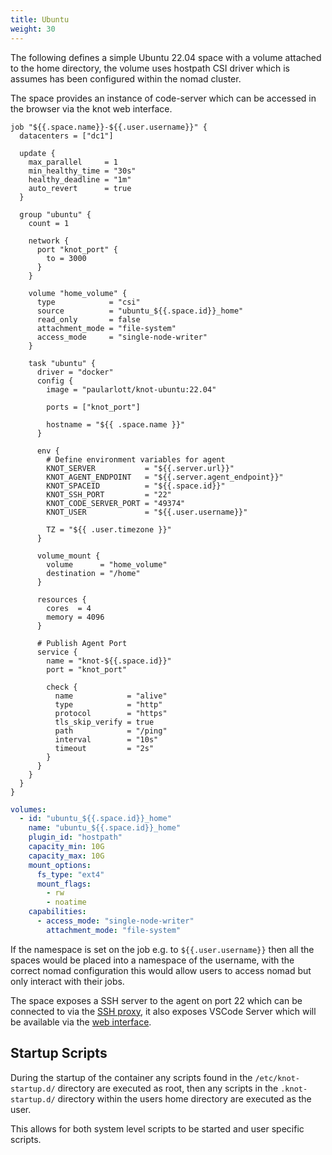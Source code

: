 ```yaml
---
title: Ubuntu
weight: 30
---
```


The following defines a simple Ubuntu 22.04 space with a volume attached to the home directory, the volume uses hostpath CSI driver which is assumes has been configured within the nomad cluster.

The space provides an instance of code-server which can be accessed in the browser via the knot web interface.

```hcl {filename=Nomad-Job}
job "${{.space.name}}-${{.user.username}}" {
  datacenters = ["dc1"]

  update {
    max_parallel     = 1
    min_healthy_time = "30s"
    healthy_deadline = "1m"
    auto_revert      = true
  }

  group "ubuntu" {
    count = 1

    network {
      port "knot_port" {
        to = 3000
      }
    }

    volume "home_volume" {
      type            = "csi"
      source          = "ubuntu_${{.space.id}}_home"
      read_only       = false
      attachment_mode = "file-system"
      access_mode     = "single-node-writer"
    }

    task "ubuntu" {
      driver = "docker"
      config {
        image = "paularlott/knot-ubuntu:22.04"

        ports = ["knot_port"]

        hostname = "${{ .space.name }}"
      }

      env {
        # Define environment variables for agent
        KNOT_SERVER           = "${{.server.url}}"
        KNOT_AGENT_ENDPOINT   = "${{.server.agent_endpoint}}"
        KNOT_SPACEID          = "${{.space.id}}"
        KNOT_SSH_PORT         = "22"
        KNOT_CODE_SERVER_PORT = "49374"
        KNOT_USER             = "${{.user.username}}"

        TZ = "${{ .user.timezone }}"
      }

      volume_mount {
        volume      = "home_volume"
        destination = "/home"
      }

      resources {
        cores  = 4
        memory = 4096
      }

      # Publish Agent Port
      service {
        name = "knot-${{.space.id}}"
        port = "knot_port"

        check {
          name            = "alive"
          type            = "http"
          protocol        = "https"
          tls_skip_verify = true
          path            = "/ping"
          interval        = "10s"
          timeout         = "2s"
        }
      }
    }
  }
}
```

```yaml {filename=Volume-Definition}
volumes:
  - id: "ubuntu_${{.space.id}}_home"
    name: "ubuntu_${{.space.id}}_home"
    plugin_id: "hostpath"
    capacity_min: 10G
    capacity_max: 10G
    mount_options:
      fs_type: "ext4"
      mount_flags:
        - rw
        - noatime
    capabilities:
      - access_mode: "single-node-writer"
        attachment_mode: "file-system"
```

If the namespace is set on the job e.g. to `${{.user.username}}` then all the spaces would be placed into a namespace of the username, with the correct nomad configuration this would allow users to access nomad but only interact with their jobs.

The space exposes a SSH server to the agent on port 22 which can be connected to via the [SSH proxy](/docs/working-with-spaces/ssh), it also exposes VSCode Server which will be available via the [web interface](/docs/working-with-spaces/code-server).

## Startup Scripts

During the startup of the container any scripts found in the `/etc/knot-startup.d/` directory are executed as root, then any scripts in the `.knot-startup.d/` directory within the users home directory are executed as the user.

This allows for both system level scripts to be started and user specific scripts.
